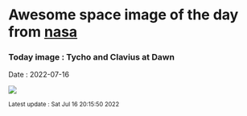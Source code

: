 
# Awesome space image of the day from [nasa](https://api.nasa.gov/)

### Today image : Tycho and Clavius at Dawn

Date : 2022-07-16


![](https://apod.nasa.gov/apod/image/2207/Dawn-in-Clavius-Tycho-07-07-22_1024.jpg)

<small>Latest update : Sat Jul 16 20:15:50 2022</small>


